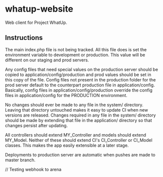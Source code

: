 whatup-website
==============

Web client for Project WhatUp.

Instructions
-------------

The main index.php file is not being tracked. All this file does is set the environment variable to development or production. This value will be different on our staging and prod servers.

Any config files that need special values on the production server should be copied to application/config/production and prod values should be set in this copy of the file. Config files not present in the production folder for the prod server default to the counterpart production file in application/config. 
Basically, config files in application/config/production override the config files in application/config for the PRODUCTION environment.

No changes should ever be made to any file in the system/ directory. Leaving that directory untouched makes it easy to update CI when new versions are released. Changes required in any file in the system/ directory should be made by extending that file in the application/ directory so that changes persist after updating.

All controllers should extend MY_Controller and models should extend MY_Model. Neither of these should extend CI's CI_Controller or CI_Model classes. This makes the app easily extensible at a later stage.

Deployments to production server are automatic when pushes are made to master branch.

// Testing webhook to arena

